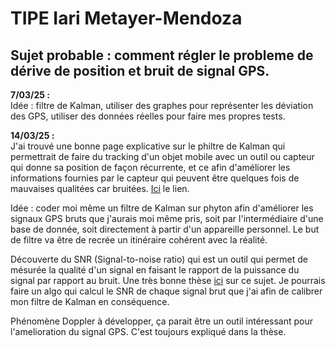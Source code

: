 # TIPE Iari Metayer-Mendoza

## Sujet probable : comment régler le probleme de dérive de position et bruit de signal GPS.

**7/03/25 :**  
  Idée : filtre de Kalman, utiliser des graphes pour représenter les déviation des GPS, utiliser des données réelles pour faire mes propres     tests.

**14/03/25 :**  
J'ai trouvé une bonne page explicative sur le philtre de Kalman qui permettrait de faire du tracking d'un objet mobile avec un outil ou capteur qui donne sa position de façon récurrente, et ce afin d'améliorer les informations fournies par le capteur qui peuvent être quelques fois de mauvaises qualitées car bruitées. [Ici](https://github.com/Hamedkiri/Filtre-de-Kalman) le lien.

Idée : coder moi même un filtre de Kalman sur phyton afin d'améliorer les signaux GPS bruts que j'aurais moi même pris, soit par l'intermédiaire d'une base de donnée, soit directement à partir d'un appareille personnel. Le but de filtre va être de recrée un itinéraire cohérent avec la réalité.

Découverte du SNR (Signal-to-noise ratio) qui est un outil qui permet de mésurée la qualité d'un signal en faisant le rapport de la puissance du signal par rapport au bruit. Une très bonne thèse [ici](https://theses.hal.science/tel-01589215v1/file/BOURKANE_Abderrahim.pdf) sur ce sujet. Je pourrais faire un algo qui calcul le SNR de chaque signal brut que j'ai afin de calibrer mon filtre de Kalman en conséquence.

Phénomène Doppler à développer, ça parait être un outil intéressant pour l'amelioration du signal GPS. C'est toujours expliqué dans la thèse.
